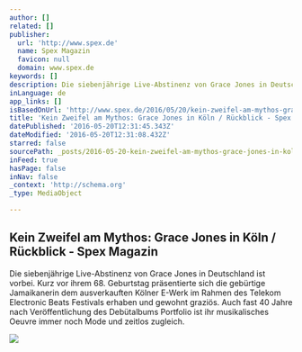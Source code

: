 ```yaml
---
author: []
related: []
publisher:
  url: 'http://www.spex.de'
  name: Spex Magazin
  favicon: null
  domain: www.spex.de
keywords: []
description: Die siebenjährige Live-Abstinenz von Grace Jones in Deutschland ist vorbei. Kurz vor ihrem 68. Geburtstag präsentierte sich die gebürtige Jamaikanerin dem ausverkauften Kölner E-Werk im Rahmen des Telekom Electronic Beats Festivals erhaben und gewohnt graziös. Auch fast 40 Jahre nach Veröffentlichung des Debütalbums Portfolio ist ihr musikalisches Oeuvre immer noch Mode und zeitlos zugleich.
inLanguage: de
app_links: []
isBasedOnUrl: 'http://www.spex.de/2016/05/20/kein-zweifel-am-mythos-grace-jones-in-koeln-rueckblick/'
title: 'Kein Zweifel am Mythos: Grace Jones in Köln / Rückblick - Spex Magazin'
datePublished: '2016-05-20T12:31:45.343Z'
dateModified: '2016-05-20T12:31:08.432Z'
starred: false
sourcePath: _posts/2016-05-20-kein-zweifel-am-mythos-grace-jones-in-koln-ruckblick-sp.md
inFeed: true
hasPage: false
inNav: false
_context: 'http://schema.org'
_type: MediaObject

---
```

<article style=""><h1>Kein Zweifel am Mythos: Grace Jones in Köln / Rückblick - Spex Magazin</h1><p>Die siebenjährige Live-Abstinenz von Grace Jones in Deutschland ist vorbei. Kurz vor ihrem 68. Geburtstag präsentierte sich die gebürtige Jamaikanerin dem ausverkauften Kölner E-Werk im Rahmen des Telekom Electronic Beats Festivals erhaben und gewohnt graziös. Auch fast 40 Jahre nach Veröffentlichung des Debütalbums Portfolio ist ihr musikalisches Oeuvre immer noch Mode und zeitlos zugleich.</p><img src="http://www.spex.de/wp-content/uploads/2016/05/Grace-Jones_2-1000x450.jpg" /></article>